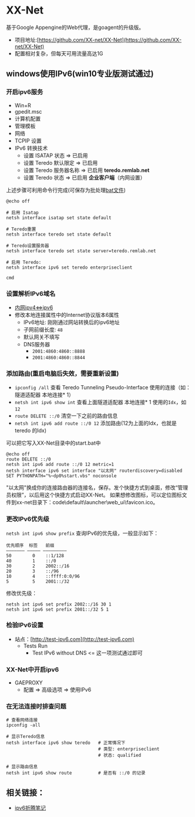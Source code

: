 # XX-Net

基于Google Appengine的Web代理，是goagent的升级版。

* 项目地址:[https://github.com/XX-net/XX-Net](https://github.com/XX-net/XX-Net)
* 配置相对复杂，但每天可用流量高达1G

## windows使用IPv6(win10专业版测试通过)
### 开启ipv6服务
* Win+R
* gpedit.msc
* 计算机配置
* 管理模板
* 网络
* TCPIP 设置
* IPv6 转换技术
  * 设置 ISATAP 状态 => 已启用
  * 设置 Teredo 默认限定 => 已启用
  * 设置 Teredo 服务器名称 => 已启用 **teredo.remlab.net**
  * 设置 Teredo 状态 => 已启用 **企业客户端**（内网设置）

上述步骤可利用命令行完成(可保存为批处理[bat文件](https://raw.githubusercontent.com/cycjimmy/development-notes/master/extra/Outside_World/teredo.config.bat))
```shell
@echo off

# 启用 Isatap
netsh interface isatap set state default

# Teredo重置
netsh interface teredo set state default

# Teredo设置服务器
netsh interface teredo set state server=teredo.remlab.net

# 启用 Teredo:
netsh interface ipv6 set teredo enterpriseclient

cmd
```

### 设置解析IPv6域名
* [内网ipv4<=>ipv6](http://ip-lookup.net/conversion.php)
* 修改本地连接属性中的Internet协议版本6属性
  * IPv6地址: 刚刚通过网站转换后的ipv6地址
  * 子网前缀长度: `48`
  * 默认网关不填写
  * DNS服务器
    * `2001:4860:4860::8888`
    * `2001:4860:4860::8844`

### 添加路由(重启电脑后失效，需要重新设置)
* `ipconfig /all` 查看 Teredo Tunneling Pseudo-Interface 使用的连接（如：隧道适配器 本地连接* 1）
* `netsh int ipv6 show int` 查看上面隧道适配器 本地连接* 1 使用的`Idx`，如`12`
* `route DELETE ::/0` 清空一下之前的路由信息
* `netsh int ipv6 add route ::/0 12` 添加路由(12为上面的Idx，也就是teredo 的Idx)

可以把它写入XX-Net目录中的start.bat中
```shell
@echo off
route DELETE ::/0
netsh int ipv6 add route ::/0 12 metric=1
netsh interface ipv6 set interface "以太网" routerdiscovery=disabled
SET PYTHONPATH="%~dp0%start.vbs" noconsole
```
"以太网"换成你的连接路由器的连接名，保存。发个快捷方式到桌面，修改“管理员权限”，以后用这个快捷方式启动XX-Net。
如果想修改图标，可以定位图标文件到xx-net目录下：code\default\launcher\web_ui\favicon.ico。

### 更改IPv6优先级
`netsh int ipv6 show prefix` 查询IPv6的优先级，一般显示如下：

```shell
优先顺序  标签   前缀
——————— ————— —————————
50        0    ::1/128
40        1    ::/0
30        2    2002::/16
20        3    ::/96
10        4    ::ffff:0:0/96
5         5    2001::/32
```

修改优先级：

```shell
netsh int ipv6 set prefix 2002::/16 30 1
netsh int ipv6 set prefix 2001::/32 5 1
```

### 检验IPv6设置
* 站点：[http://test-ipv6.com](http://test-ipv6.com)
  * Tests Run
    * Test IPv6 without DNS <= 这一项测试通过即可

### XX-Net中开启ipv6
* GAEPROXY
  * 配置 => 高级选项 => 使用IPv6

### 在无法连接时排查问题
```shell
# 查看网络连接
ipconfig -all

# 显示Teredo信息
netsh interface ipv6 show teredo   # 正常情况下
                                   # 类型: enterpriseclient
                                   # 状态: qualified

# 显示路由信息
netsh int ipv6 show route          # 是否有 ::/0 的记录
```

## 相关链接：
* [ipv6折腾笔记](http://www.jianshu.com/p/1433dd30f45a)
